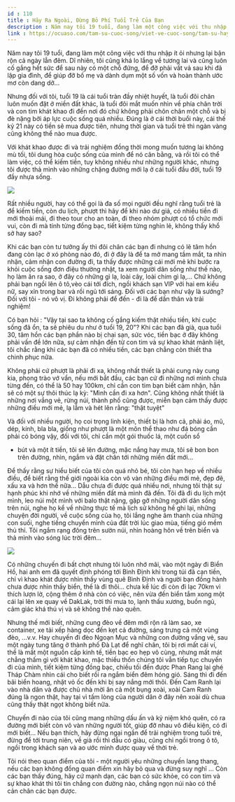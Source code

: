 ```yaml
---
id : 110
title : Hãy Ra Ngoài, Đừng Bỏ Phí Tuổi Trẻ Của Bạn
description : Năm nay tôi 19 tuổi, đang làm một công việc với thu nhập ít ỏi nhưng lại bận rộn cả ngày lẫn đêm. Dĩ nhiên, tôi cũng khá lo lắng về tương lai và cũng luôn cố gắng hết sức để sau này có một chỗ đứng, để đỡ phải vất vả sau khi đã lập gia đình, để giúp đỡ bố mẹ và dành dụm một số vốn và hoàn thành ước mơ còn dang dở...
link : https://ocuaso.com/tam-su-cuoc-song/viet-ve-cuoc-song/tam-su-hay-ra-ngoai-dung-bo-phi-tuoi-tre-cua-ban.html
---
```


Năm nay tôi 19 tuổi, đang làm một công việc với thu nhập ít ỏi nhưng lại
bận rộn cả ngày lẫn đêm. Dĩ nhiên, tôi cũng khá lo lắng về tương lai và
cũng luôn cố gắng hết sức để sau này có một chỗ đứng, để đỡ phải vất vả
sau khi đã lập gia đình, để giúp đỡ bố mẹ và dành dụm một số vốn và hoàn
thành ước mơ còn dang dở...

Nhưng đối với tôi, tuổi 19 là cái tuổi tràn đầy nhiệt huyết, là tuổi đôi
chân luôn muốn đặt ở miền đất khác, là tuổi đôi mắt muốn nhìn về phía chân
trời và con tim khát khao đi đến nơi đó chứ không phải chôn chân một chỗ
và bị đè nặng bởi áp lực cuộc sống quá nhiều. Đúng là ở cái thời buổi này,
cái thế kỷ 21 này có tiền sẽ mua được tiên, nhưng thời gian và tuổi trẻ
thì ngàn vàng cũng không thể nào mua được.

Với khát khao được đi và trải nghiệm đồng thời mong muốn tương lai không
mù tối, tôi dung hòa cuộc sống của mình để nó cân bằng, và rồi tôi có thể
làm việc, có thể kiếm tiền, tuy không nhiều như những người khác, nhưng
tôi được thả mình vào những chặng đường mới lạ ở cái tuổi đầu đời, tuổi
19 đầy nhựa sống.

![](https://ocuaso.com/wp-content/uploads/2015/09/img_9183.jpg)

Rất nhiều người, hay có thể gọi là đa số mọi người đều nghĩ rằng tuổi trẻ
là để kiếm tiền, còn du lịch, phượt thì hãy để khi nào dư giả, có nhiều
tiền đi mới thoải mái, đi theo tour cho an toàn, đi theo nhóm phượt có tổ
chức mới vui, còn đi mà tính từng đồng bạc, tiết kiệm từng nghìn lẻ, không
thấy khổ sở hay sao?

Khi các bạn còn tư tưởng ấy thì đôi chân các bạn đi nhưng có lẽ tâm hồn
đang còn lạc ở xó phòng nào đó, đi ở đây là để ta mở mang tầm mắt, ta nhìn
nhận, cảm nhận con đường đi, ta thấy được những cái mới mẻ khi bước ra khỏi
cuộc sống đơn điệu thường nhật, ta xem người dân sống như thế nào, họ làm
ăn ra sao, ở đây có những gì lạ, loài cây, loài chim gì lạ,... Chứ không
phải bạn ngồi lên ô tô,vèo cái tới đích, ngồi khách sạn VIP với hai em kiều
nữ, say xỉn trong bar và rồi ngủ tới sáng. Đối với các bạn như vậy là sướng?
Đối với tôi - nó vô vị. Đi không phải để đến - đi là để dấn thân và trải
nghiệm!

Có bạn hỏi : "Vậy tại sao ta không cố gắng kiếm thật nhiều tiền, khi cuộc
sống đã ổn, ta sẽ phiêu du như ở tuổi 19, 20"? Khi các bạn đã già, qua tuổi
30, tâm hồn các bạn phần nào bị chai sạn, sức vóc, tiền bạc ở đây không
phải vấn đề lớn nữa, sự cảm nhận đến từ con tim và sự khao khát mãnh liệt,
tôi chắc rằng khi các bạn đã có nhiều tiền, các bạn chẳng còn thiết tha
chinh phục nữa.

Không phải cứ phượt là phải đi xa, không nhất thiết là phải cung này cung
kia, phong trào vớ vẩn, nếu mới bắt đầu, các bạn cứ đi những nơi mình chưa
từng đến, có thể là 50 hay 100km, chỉ cần con tim bạn biết cảm nhận, hẳn
sẽ có một sự thôi thúc lạ kỳ: "Mình cần đi xa hơn". Cũng không nhất thiết
là những nơi vắng vẻ, rừng núi, thành phố cũng được, miễn bạn cảm thấy được
những điều mới mẻ, lạ lẫm và hét lên rằng: "thật tuyệt"

Và đối với nhiều người, họ coi trọng linh kiện, thiết bị là hơn cả, phải
áo, mũ, dép, kính, bla bla, giống như phượt là một môn thể thao như đá bóng
cần phải có bóng vậy, đối với tôi, chỉ cần một gói thuốc lá, một cuốn sổ
- bút và một ít tiền, tôi sẽ lên đường, mặc nắng hay mưa, tôi sẽ bon bon
trên đường, nhìn, ngắm và đặt chân tới những miền đất mới...

Để thấy rằng sự hiểu biết của tôi còn quá nhỏ bé, tôi còn hạn hẹp về nhiều
điều, để biết rằng thế giới ngoài kia còn vô vàn những điều mới mẻ, đẹp
đẽ, xấu xa và hơn thế nữa... Dẫu chưa đi được quá nhiều nơi, nhưng tôi thật
sự hạnh phúc khi nhớ về những miền đất mà mình đã đến. Tôi đã đi du lịch
một mình, leo núi một mình với balo thật nặng, gặp gỡ những người dân sống
trên núi, nghe họ kể về những thực tế mà lịch sử không hề ghi lại, những
chuyện đời người, về cuộc sống của họ, tôi lắng nghe âm thanh của những
con suối, nghe tiếng chuyển mình của đất trời lúc giao mùa, tiếng gió mềm
thủ thỉ. Tôi ngắm rạng đông trên sườn núi, nhìn hoàng hôn về trên biển và
thả mình vào sóng lúc trời đêm...

![](https://ocuaso.com/wp-content/uploads/2015/09/wp_20150801_12_25_40_pro.jpg)

Có những chuyến đi bất chợt nhưng tôi luôn nhớ mãi, vào một ngày đi Biển
Hồ, hai anh em đã quyết định phóng tới Bình Định khi trong túi đã cạn tiền,
chỉ vì khao khát được nhìn thấy vùng quê Bình Định và người bạn đồng hành
chưa được nhìn thấy biển, thế là đi thôi... chưa kể lúc đi còn đi lạc 70km
vì thích lượn lờ, cộng thêm ở nhà còn có việc, nên vừa đến biển tắm xong
một cái lại lên xe quay về DakLak, trời thì mưa to, lạnh thấu xương, buồn
ngủ, cảm giác khá thú vị và sẽ không thể nào quên.

Nhưng thế mới biết, những cung đèo về đêm mới rộn rã làm sao, xe container,
xe tải xếp hàng dọc đến kẹt cả đường, sáng trưng cả một vùng đèo, ...v.v.
Hay chuyến đi đèo Ngoạn Mục và những con đường vắng vẻ, sau một ngày tung
tăng ở thành phố Đà Lạt để nghĩ chân, tôi bị rơi mất cái ví, thế là mất
một nguồn cấp kinh tế, tiền bạc eo hẹp vô cùng, nhưng mất mát chẳng thấm
gì với khát khao, mặc thiếu thốn chúng tôi vẫn tiếp tục chuyến đi của mình,
tiết kiệm từng đồng bạc, chiều tối đến được Phan Rang lại ghé Tháp Chàm
nhìn cái cho biết rồi ra ngắm biển đêm hóng gió. Sáng thì đi đến bãi biển
hoang, nhặt vỏ ốc đến khi bị say nắng mới thôi. Đến Cam Ranh lại vào nhà
dân và được chủ nhà mời ăn cả một bụng xoài, xoài Cam Ranh đúng là ngon
thật, hay tại vì tấm lòng của người dân ở đây nên xoài dù chua cũng thấy
thật ngọt không biết nữa.

Chuyến đi nào của tôi cũng mang những dấu ấn và kỷ niệm khó quên, có ra
đường mới biết còn vô vàn những người tốt, giúp đỡ nhau vô điều kiện, có
đi mới biết... Nếu bạn thích, hãy đừng ngại ngần để trải nghiệm trong tuổi
trẻ, đừng để tới trung niên, về già rồi thì dẫu có giàu, cũng chỉ ngồi trong
ô tô, ngồi trong khách sạn và ao ước mình được quay về thời trẻ.

Tôi nói theo quan điểm của tôi - một người yêu những chuyến lang thang,
nếu các bạn không đồng quan điểm xin hãy bỏ qua và đừng suy nghĩ ... Còn
các bạn thấy đúng, hãy cứ mạnh dạn, các bạn có sức khỏe, có con tim và sự
khao khát thì tôi tin chẳng con đường nào, chẳng ngọn núi nào có thể cản
chân các bạn được.